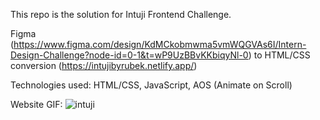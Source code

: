 This repo is the solution for Intuji Frontend Challenge.

Figma (https://www.figma.com/design/KdMCkobmwma5vmWQGVAs6I/Intern-Design-Challenge?node-id=0-1&t=wP9UzBBvKKbiqyNl-0) to HTML/CSS conversion (https://intujibyrubek.netlify.app/)

Technologies used: HTML/CSS, JavaScript, AOS (Animate on Scroll)

Website GIF:
![intuji](https://github.com/user-attachments/assets/84eea3b7-fcdd-4385-8da6-d3296515123e)


